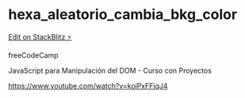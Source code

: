 # hexa_aleatorio_cambia_bkg_color

[Edit on StackBlitz ⚡️](https://stackblitz.com/edit/web-platform-dhenfu)

freeCodeCamp

JavaScript para Manipulación del DOM - Curso con Proyectos

https://www.youtube.com/watch?v=koiPxFFiqJ4
